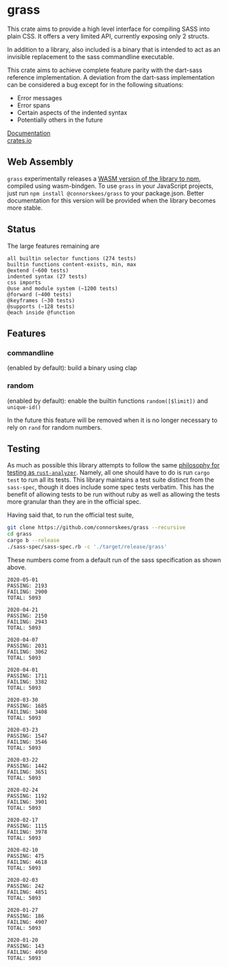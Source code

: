 # grass

This crate aims to provide a high level interface for compiling SASS into
plain CSS. It offers a very limited API, currently exposing only 2 structs.

In addition to a library, also included is a binary that is intended to act as an invisible
replacement to the sass commandline executable.

This crate aims to achieve complete feature parity with the dart-sass reference
implementation. A deviation from the dart-sass implementation can be considered
a bug except for in the following situations:

- Error messages
- Error spans
- Certain aspects of the indented syntax
- Potentially others in the future

[Documentation](https://docs.rs/grass/)  
[crates.io](https://crates.io/crates/grass)

## Web Assembly

`grass` experimentally releases a
[WASM version of the library to npm](https://www.npmjs.com/package/@connorskees/grass),
compiled using wasm-bindgen. To use `grass` in your JavaScript projects, just run
`npm install @connorskees/grass` to your package.json. Better documentation
for this version will be provided when the library becomes more stable.

## Status

The large features remaining are

```
all builtin selector functions (274 tests)
builtin functions content-exists, min, max
@extend (~600 tests)
indented syntax (27 tests)
css imports
@use and module system (~1200 tests)
@forward (~400 tests)
@keyframes (~30 tests)
@supports (~128 tests)
@each inside @function
```

## Features

### commandline
(enabled by default): build a binary using clap

### random
(enabled by default): enable the builtin functions `random([$limit])` and `unique-id()`

In the future this feature will be removed when it is no longer necessary to rely on `rand` for
random numbers.

## Testing

As much as possible this library attempts to follow the same [philosophy for testing as
`rust-analyzer`](https://internals.rust-lang.org/t/experience-report-contributing-to-rust-lang-rust/12012/17).
Namely, all one should have to do is run `cargo test` to run all its tests.
This library maintains a test suite distinct from the `sass-spec`, though it
does include some spec tests verbatim. This has the benefit of allowing tests
to be run without ruby as well as allowing the tests more granular than they
are in the official spec.

Having said that, to run the official test suite,

```bash
git clone https://github.com/connorskees/grass --recursive
cd grass
cargo b --release
./sass-spec/sass-spec.rb -c './target/release/grass'
```

These numbers come from a default run of the sass specification as shown above.

```
2020-05-01
PASSING: 2193
FAILING: 2900
TOTAL: 5093
```

```
2020-04-21
PASSING: 2150
FAILING: 2943
TOTAL: 5093
```

```
2020-04-07
PASSING: 2031
FAILING: 3062
TOTAL: 5093
```

```
2020-04-01
PASSING: 1711
FAILING: 3382
TOTAL: 5093
```

```
2020-03-30
PASSING: 1685
FAILING: 3408
TOTAL: 5093
```

```
2020-03-23
PASSING: 1547
FAILING: 3546
TOTAL: 5093
```

```
2020-03-22
PASSING: 1442
FAILING: 3651
TOTAL: 5093
```

```
2020-02-24
PASSING: 1192
FAILING: 3901
TOTAL: 5093
```

```
2020-02-17
PASSING: 1115
FAILING: 3978
TOTAL: 5093
```

```
2020-02-10
PASSING: 475
FAILING: 4618
TOTAL: 5093
```

```
2020-02-03
PASSING: 242
FAILING: 4851
TOTAL: 5093
```

```
2020-01-27
PASSING: 186
FAILING: 4907
TOTAL: 5093
```

```
2020-01-20
PASSING: 143
FAILING: 4950
TOTAL: 5093
```

